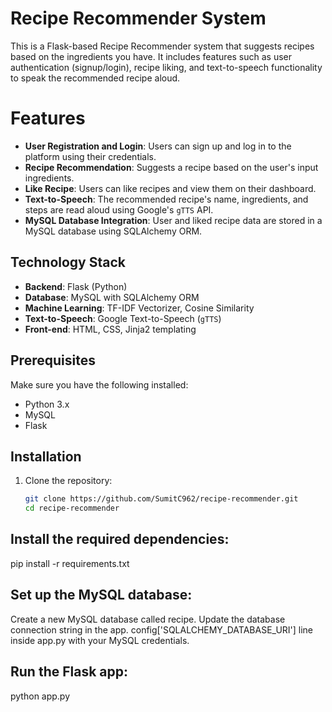 # Recipe Recommender System

This is a Flask-based Recipe Recommender system that suggests recipes based on the ingredients you have. It includes features such as user authentication (signup/login), recipe liking, and text-to-speech functionality to speak the recommended recipe aloud.

# Features

- **User Registration and Login**: Users can sign up and log in to the platform using their credentials.
- **Recipe Recommendation**: Suggests a recipe based on the user's input ingredients.
- **Like Recipe**: Users can like recipes and view them on their dashboard.
- **Text-to-Speech**: The recommended recipe's name, ingredients, and steps are read aloud using Google's `gTTS` API.
- **MySQL Database Integration**: User and liked recipe data are stored in a MySQL database using SQLAlchemy ORM.

## Technology Stack

- **Backend**: Flask (Python)
- **Database**: MySQL with SQLAlchemy ORM
- **Machine Learning**: TF-IDF Vectorizer, Cosine Similarity
- **Text-to-Speech**: Google Text-to-Speech (`gTTS`)
- **Front-end**: HTML, CSS, Jinja2 templating

## Prerequisites

Make sure you have the following installed:

- Python 3.x
- MySQL
- Flask

## Installation

1. Clone the repository:

   ```bash
   git clone https://github.com/SumitC962/recipe-recommender.git
   cd recipe-recommender

## Install the required dependencies:
 pip install -r requirements.txt

## Set up the MySQL database:

Create a new MySQL database called recipe.
Update the database connection string in the app.
config['SQLALCHEMY_DATABASE_URI'] line inside app.py with your MySQL credentials.

## Run the Flask app:
python app.py



